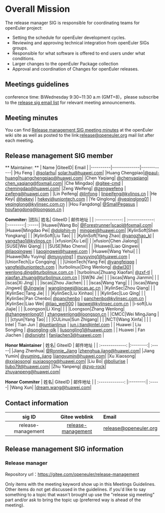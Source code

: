 # Overall Mission

The release manager SIG is responsible for coordinating teams for openEuler project:

- Setting the schedule for openEuler development cycles.
- Reviewing and approving technical integration from openEuler SIGs groups.
- Responsible for what software is offered to end users under what conditions.
- Larger changes to the openEuler Package collection
- Approval and coordination of Changes for openEuler releases.



## Meetings guidelines

conference time: BiWednesday 9:30~11:30 a.m (GMT+8)，please subscribe to the [release sig email list](https://openeuler.org/en/community/mailing-list/) for relevant meeting announcements.

## Meeting minutes
You can find [Release management SIG meeting minutes](https://gitee.com/openeuler/release-management/wikis) at the openEuler wiki site as well as posted to the link:release@openeuler.org mail list after each meeting.

## Release management SIG member
** Maintainer: **
|   Name |GiteeID| Email   |
|----------|--------------|------------|
|Hu Feng | [@solarhu](https://gitee.com/solarhu)| solar.hu@huawei.com|
|Huang Chengpiao|[@paul-huang](https://gitee.com/paul-huang)|huangchengpiao@huawei.com|
|Chen Yaqiang| [@chenyaqiang](https://gitee.com/chenyaqiang)|  chen_yaqiang@foxmail.com|
|Che Mingdao| [@gitee-cmd](https://gitee.com/gitee-cmd) | chemingdao@huawei.com|
|Zeng Weifeng| [@zengwefeng](https://gitee.com/zengwefeng) | zwfeng@huawei.com |
|Lin Peifeng| [@linfong](https://gitee.com/linfong) | linpeifeng@kylinos.cn |
|He Keyi| [@hekeyi](https://gitee.com/hekeyi) | hekeyi@uniontech.com |
|Ye Qinglong| [@yeqinglong01](https://gitee.com/yeqinglong01) | yeqinglong@kylinsec.com.cn |
|Hou Fangdong| [@SmallPegasus](https://gitee.com/SmallPegasus) | houfangdong@loongson.cn |

**Commiter:**
|团队| 姓名| GiteeID           | 邮件地址  |
| :-------------: | :-------------: |:--------:| :-----|
|Huawei|Wang Bo| [@Forestrunner](https://gitee.com/forestrunner)|scaol@foxmail.com|
|Huawei|Mingdao Pei| [@dolphin-m](https://gitee.com/dolphin-m) | mingpei@huawei.com|
|KylinSoft|Shen Yongkang|	|	|
|KylinSoft|Liu Tao|	|	|
|KylinSoft|Yang Zhao| [@yangzhao_kl](https://gitee.com/yangzhao_kl) | yangzhao1@kylinos.cn |
|xfusion|Xu Lei||	|
|xfusion|Chen Jialong||	|
|SUSE|Wei Qiang|	|	|
|SUSE|Mao Chenxi|	|	|
|Huawei|Liao Qingwei| [@liaoqingwei](https://gitee.com/liaoqingwei) | liaoqingwei@huawei.com |
|Huawei|Wang Yehui|    |    |
|Huawei|Mu Yuying| [@muyuying1](https://gitee.com/muyuying1) | muyuying1@huawei.com |
|UnionTech|Lv Congqing|	|	|
|UnionTech|Yang Fei| [@yangfeiqqq](https://gitee.com/yangfeiqqq) | yangfei@uniontech.com |
|turbolinux|Ding Wenlong|	[@dwl301](https://gitee.com/dwl301) | wenlong.ding@turbolinux.com.cn |
|turbolinux|Zhuang Xiaofan|	[@zxf-tl](https://gitee.com/zxf-tl) | xiaofan.zhuang@turbolinux.com.cn |
|SW|Ni Jie|	|	|
|iscas|Wang Jianmin|	|	|
|iscas|Xi Jing|	|	|
|iscas|Zhou Jiachen|	|	|
|iscas|Wang Yang|	|	|
|iscas|Wang Jingwei| [@Jingwiw](https://gitee.com/Jingwiw) | wangjingwei@iscas.ac.cn |
|KylinSec|Zhou Qiang|	|	|
|KylinSec|Tang Jie|	|	|
|KylinSec|Liu Xinhao|	|	|
|KylinSec|Luo Qing|	|	|
|KylinSec|Pan Chenbo| [@panchenbo](https://gitee.com/panchenbo) | panchenbo@kylinsec.com.cn |
|KylinSec|Liao Wei| [@liao_wei000](https://gitee.com/liao_wei000) | liaowei@kylinsec.com.cn |
|i-soft|Liu Jiajie|	|	|
|Loongson|Li Xing|	|	|
|Loongson|Zhang Wenlong| [@zhangwenlong01](https://gitee.com/zhangwenlong01) | zhangwenlong@loongson.cn |
|CMCC|Wei MingJiang |	|	|
|ctyun|Yang Tao|	|	|
|CULinux|Sun Zhigang|	|	|
|NCTI|Wang Xinfa|	|	|
| Intel | Tian Jun | [@juntianlinux](https://gitee.com/juntianlinux) | jun.j.tian@intel.com |
| Huawei | Liu Songling | [@songling-olk](https://gitee.com/songling-olk) | liusongling1@huawei.com |
| Huawei | Fan Jiachen | [@disnight](https://gitee.com/disnight) | fanjiachen3@huawei.com |


**Honor Maintainer**
| 姓名| GiteeID           | 邮件地址  |
| :-------------: |:--------:| :-----|
|Jiang Zhenhua| [@Ronnie_Jiang](https://gitee.com/Ronnie_Jiang) |zhenghua.jiang@huawei.com|
|Jiang Yumin| [@yuming_jiang](https://gitee.com/yuming_jiang)  |jiangyumin@huawei.com|
|Xu Xiaosong| [@xxiaosong](https://gitee.com/xxiaosong)|  xuxiaosong@huawei.com| 
|Liu Bo| [@boliurise](https://gitee.com/boliurise) | liubo79@huawei.com|
|Zhu Yanpeng| [@zyp-rock](https://gitee.com/zyp-rock)|  zhuyanpeng@huawei.com|

**Honor Commiter**
| 姓名| GiteeID           | 邮件地址  |
| :-------------: |:--------:| :-----|
|Wang Xun| |dream.wang@huawei.com|

## Contact information

| sig ID| Gitee weblink           | Email  |
| :-------------: |:--------:| :-----|
|release-management|[release-management](https://gitee.com/openeuler/release-management/)|release@openeuler.org|


## Release management SIG information

### Release manager

Repository url：https://gitee.com/openeuler/release-management

Only items with the meeting keyword show up in this Meetings Guidelines. Other items do not get discussed in the guidelines. if you'd like to say something to a topic that wasn't brought up use the "release sig meeting" part and/or ask to bring the topic up (preferred way is ahead of the meeting).